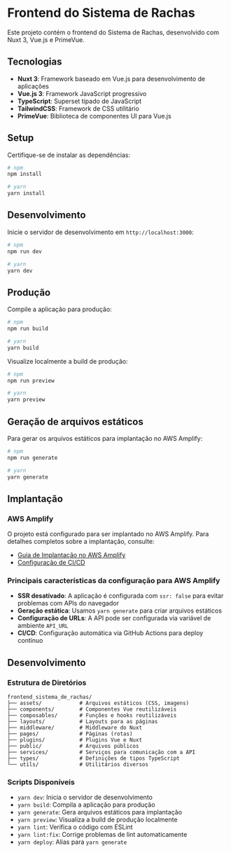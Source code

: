 # Frontend do Sistema de Rachas

Este projeto contém o frontend do Sistema de Rachas, desenvolvido com Nuxt 3, Vue.js e PrimeVue.

## Tecnologias

- **Nuxt 3**: Framework baseado em Vue.js para desenvolvimento de aplicações
- **Vue.js 3**: Framework JavaScript progressivo
- **TypeScript**: Superset tipado de JavaScript
- **TailwindCSS**: Framework de CSS utilitário
- **PrimeVue**: Biblioteca de componentes UI para Vue.js

## Setup

Certifique-se de instalar as dependências:

```bash
# npm
npm install

# yarn
yarn install
```

## Desenvolvimento

Inicie o servidor de desenvolvimento em `http://localhost:3000`:

```bash
# npm
npm run dev

# yarn
yarn dev
```

## Produção

Compile a aplicação para produção:

```bash
# npm
npm run build

# yarn
yarn build
```

Visualize localmente a build de produção:

```bash
# npm
npm run preview

# yarn
yarn preview
```

## Geração de arquivos estáticos

Para gerar os arquivos estáticos para implantação no AWS Amplify:

```bash
# npm
npm run generate

# yarn
yarn generate
```

## Implantação

### AWS Amplify

O projeto está configurado para ser implantado no AWS Amplify. Para detalhes completos sobre a implantação, consulte:

- [Guia de Implantação no AWS Amplify](./README-DEPLOY.md)
- [Configuração de CI/CD](./README-CI-CD.md)

### Principais características da configuração para AWS Amplify

- **SSR desativado**: A aplicação é configurada com `ssr: false` para evitar problemas com APIs do navegador
- **Geração estática**: Usamos `yarn generate` para criar arquivos estáticos
- **Configuração de URLs**: A API pode ser configurada via variável de ambiente `API_URL`
- **CI/CD**: Configuração automática via GitHub Actions para deploy contínuo

## Desenvolvimento

### Estrutura de Diretórios

```
frontend_sistema_de_rachas/
├── assets/            # Arquivos estáticos (CSS, imagens)
├── components/        # Componentes Vue reutilizáveis
├── composables/       # Funções e hooks reutilizáveis
├── layouts/           # Layouts para as páginas
├── middleware/        # Middleware do Nuxt
├── pages/             # Páginas (rotas)
├── plugins/           # Plugins Vue e Nuxt
├── public/            # Arquivos públicos
├── services/          # Serviços para comunicação com a API
├── types/             # Definições de tipos TypeScript
└── utils/             # Utilitários diversos
```

### Scripts Disponíveis

- `yarn dev`: Inicia o servidor de desenvolvimento
- `yarn build`: Compila a aplicação para produção
- `yarn generate`: Gera arquivos estáticos para implantação
- `yarn preview`: Visualiza a build de produção localmente
- `yarn lint`: Verifica o código com ESLint
- `yarn lint:fix`: Corrige problemas de lint automaticamente
- `yarn deploy`: Alias para `yarn generate`
